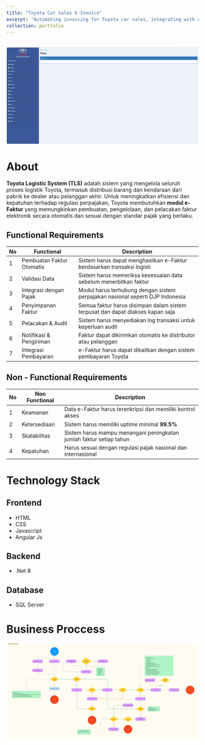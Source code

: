 ```yaml
---
title: "Toyota Car Sales E-Invoice"
excerpt: "Automating invoicing for Toyota car sales, integrating with existing ERP systems.<br/><img src='/images/ToyotaCarSalesE-Invoice.png'>"
collection: portfolio
---
```


<br />

<img src='/images/index_tls.png'>

# About
**Toyota Logistic System (TLS)** adalah sistem yang mengelola seluruh proses logistik Toyota, termasuk distribusi barang dan kendaraan dari pabrik ke dealer atau pelanggan akhir. Untuk meningkatkan efisiensi dan kepatuhan terhadap regulasi perpajakan, Toyota membutuhkan **modul e-Faktur** yang memungkinkan pembuatan, pengelolaan, dan pelacakan faktur elektronik secara otomatis dan sesuai dengan standar pajak yang berlaku.

## Functional Requirements
| No  | Functional                | Description                                                                     |
|-----|---------------------------|---------------------------------------------------------------------------------|
|1    | Pembuatan Faktur Otomatis | Sistem harus dapat menghasilkan e-Faktur berdasarkan transaksi logisti          |
|2    | Validasi Data             | Sistem harus memeriksa kesesuaian data sebelum menerbitkan faktur               |
|3    | Integrasi dengan Pajak    | Modul harus terhubung dengan sistem perpajakan nasional seperti DJP Indonesia   |
|4    | Penyimpanan Faktur        | Semua faktur harus disimpan dalam sistem terpusat dan dapat diakses kapan saja  |
|5    | Pelacakan & Audit         | Sistem harus menyediakan log transaksi untuk keperluan audit                    |
|6    | Notifikasi & Pengiriman   | Faktur dapat dikirimkan otomatis ke distributor atau pelanggan                  |
|7    | Integrasi Pembayaran      | e-Faktur harus dapat dikaitkan dengan sistem pembayaran Toyota                  |

## Non - Functional Requirements
| No  | Non Functional              | Description                                                           |
|-----|-----------------------------|-----------------------------------------------------------------------|
|1    | Keamanan                    | Data e-Faktur harus terenkripsi dan memiliki kontrol akses            |
|2    | Ketersediaan                | Sistem harus memiliki uptime minimal **99.5%**                        |
|3    | Skalabilitas                | Sistem harus mampu menangani peningkatan jumlah faktur setiap tahun   |
|4    | Kepatuhan                   | Harus sesuai dengan regulasi pajak nasional dan internasional         |

# Technology Stack 
## Frontend
 - HTML
 - CSS
 - Javascript
 - Angular Js
## Backend
 - .Net 8
## Database
- SQL Server

# Business Proccess
<img src='/images/tls_faktur.png'>
